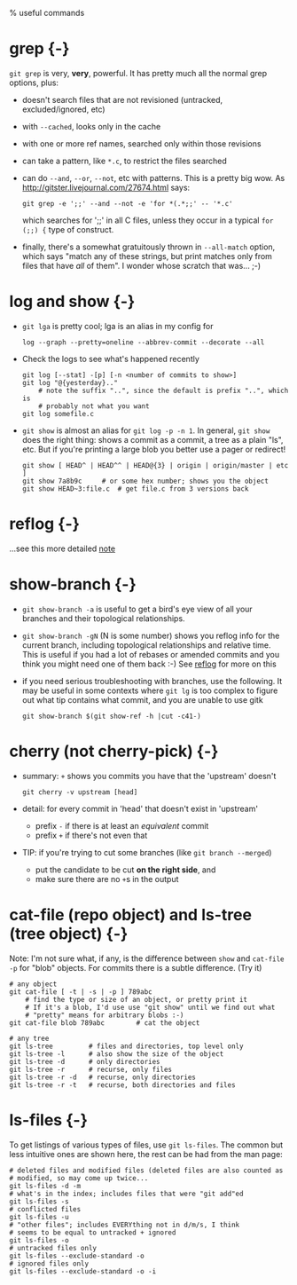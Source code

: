 <!-- options: toc -->

% useful commands

# grep {-}

`git grep` is very, **very**, powerful.  It has pretty much all the normal
grep options, plus:

  * doesn't search files that are not revisioned (untracked, excluded/ignored,
    etc)
  * with `--cached`, looks only in the cache
  * with one or more ref names, searched only within those revisions
  * can take a pattern, like `*.c`, to restrict the files searched
  * can do `--and`, `--or`, `--not`, etc with patterns.  This is a pretty big
    wow.  As <http://gitster.livejournal.com/27674.html> says:

        git grep -e ';;' --and --not -e 'for *(.*;;' -- '*.c'

    which searches for ';;' in all C files, unless they occur in a typical
    `for (;;) {` type of construct.

  * finally, there's a somewhat gratuitously thrown in `--all-match` option,
    which says "match any of these strings, but print matches only from files
    that have *all* of them".  I wonder whose scratch that was... ;-)

# log and show {-}

  * `git lga` is pretty cool; lga is an alias in my config for

        log --graph --pretty=oneline --abbrev-commit --decorate --all

  * Check the logs to see what's happened recently

        git log [--stat] -[p] [-n <number of commits to show>]
        git log "@{yesterday}.."
            # note the suffix "..", since the default is prefix "..", which is
            # probably not what you want
        git log somefile.c

  * `git show` is almost an alias for `git log -p -n 1`.  In general, `git
    show` does the right thing: shows a commit as a commit, a tree as a plain
    "ls", etc.  But if you're printing a large blob you better use a pager or
    redirect!

        git show [ HEAD^ | HEAD^^ | HEAD@{3} | origin | origin/master | etc ]
        git show 7a8b9c     # or some hex number; shows you the object
        git show HEAD~3:file.c  # get file.c from 3 versions back

# reflog {-}

...see this more detailed [note](reflog.html)

# show-branch {-}

  * `git show-branch -a` is useful to get a bird's eye view of all your
    branches and their topological relationships.
  * `git show-branch -gN` (N is some number) shows you reflog info for the
    current branch, including topological relationships and relative time.
    This is useful if you had a lot of rebases or amended commits and you
    think you might need one of them back :-)  See
    [reflog](reflog.html) for more on this
  * if you need serious troubleshooting with branches, use the following.  It
    may be useful in some contexts where `git lg` is too complex to figure out
    what tip contains what commit, and you are unable to use gitk

        git show-branch $(git show-ref -h |cut -c41-)

# cherry (not cherry-pick) {-}

  * summary: `+` shows you commits you have that the 'upstream' doesn't

        git cherry -v upstream [head]

  * detail: for every commit in 'head' that doesn't exist in 'upstream'
    * prefix `-` if there is at least an *equivalent* commit
    * prefix `+` if there's not even that

  * TIP: if you're trying to cut some branches (like `git branch --merged`)
    * put the candidate to be cut **on the right side**, and
    * make sure there are no `+`s in the output

# cat-file (repo object) and ls-tree (tree object) {-}

Note: I'm not sure what, if any, is the difference between `show` and
`cat-file -p` for "blob" objects.  For commits there is a subtle
difference.  (Try it)

    # any object
    git cat-file [ -t | -s | -p ] 789abc
        # find the type or size of an object, or pretty print it
        # If it's a blob, I'd use use "git show" until we find out what
        # "pretty" means for arbitrary blobs :-)
    git cat-file blob 789abc        # cat the object

    # any tree
    git ls-tree         # files and directories, top level only
    git ls-tree -l      # also show the size of the object
    git ls-tree -d      # only directories
    git ls-tree -r      # recurse, only files
    git ls-tree -r -d   # recurse, only directories
    git ls-tree -r -t   # recurse, both directories and files

# ls-files {-}

To get listings of various types of files, use `git ls-files`.  The common
but less intuitive ones are shown here, the rest can be had from the man page:

    # deleted files and modified files (deleted files are also counted as
    # modified, so may come up twice...
    git ls-files -d -m
    # what's in the index; includes files that were "git add"ed
    git ls-files -s
    # conflicted files
    git ls-files -u
    # "other files"; includes EVERYthing not in d/m/s, I think
    # seems to be equal to untracked + ignored
    git ls-files -o
    # untracked files only
    git ls-files --exclude-standard -o
    # ignored files only
    git ls-files --exclude-standard -o -i

